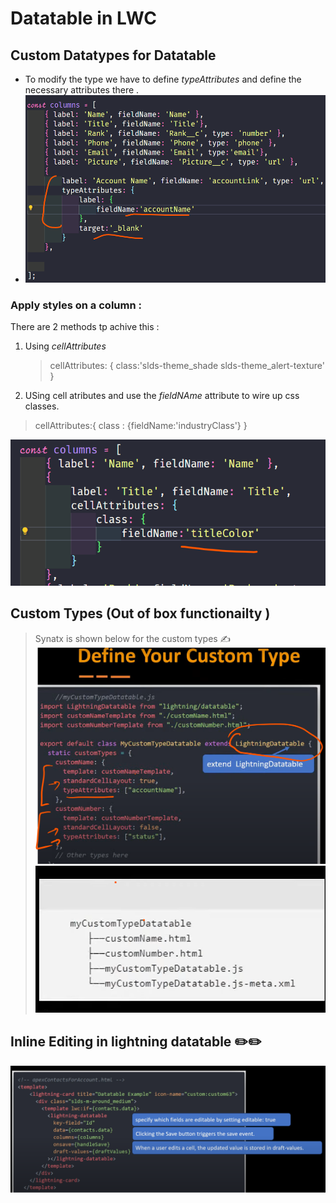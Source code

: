 # Datatable in LWC 

## Custom Datatypes for Datatable 
- To modify the type we have to define *typeAttributes* and define the necessary attributes there . 
- ![alt text](image.png)

### Apply styles on a column : 
There are 2 methods tp achive this : 
 1. Using *cellAttributes*
    >cellAttributes: {
        class:'slds-theme_shade slds-theme_alert-texture'
    }
 2. USing cell atributes  and use the *fieldNAme* attribute to wire up css classes. 
   > cellAttributes:{
    class : {fieldName:'industryClass'}
   }

   ![alt text](image-1.png)

   ##  Custom Types (Out of box functionailty )
   > Synatx is shown below for the custom types ✍️
   ![alt text](image-2.png)
    ![alt text](image-3.png)

    
    
## Inline Editing  in lightning datatable ✏️✏️

![alt text](image-4.png)




    

